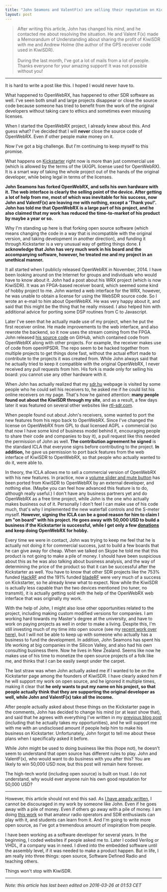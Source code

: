 ```yaml
---
title: "John Seamons and ValentF(x) are selling their reputation on Kickstarter"
layout: post
---
```


> After writing this article, John has changed his mind, and he contacted me about resolving the situation. He and Valent F(x) made a Memorandum of Understanding about sharing the profit of KiwiSDR with me and Andrew Holme (the author of the GPS receiver code used in KiwiSDR). <br/><br/> During the last month, I've got a lot of mails from a lot of people. Thanks everyone for your amazing support! It was not possible without you!

<hr />

It is hard to write a post like this. I hoped I would never have to.

What happened to OpenWebRX, has happened to other SDR software as well. I've seen both small and large projects disappear or close the source code because someone has tried to benefit from the work of the original developers without taking care to ethics and sometimes even misusing licenses.

When I started the OpenWebRX project, I already knew about this. And guess what? I've decided that I will **never** close the source code of OpenWebRX. Even if other people make money on it. 

Now I've got a big challenge. But I'm continuing to keep myself to this promise.

What happens on <a href="http://kickstarter.com/projects/1575992013/kiwisdr-beaglebone-software-defined-radio-sdr-with">Kickstarter</a> right now is more than just commercial use (which is allowed by the terms of the (A)GPL license used for OpenWebRX). It is a smart way of taking the whole project out of the hands of the original developer, while being legal in terms of the licenses.

**John Seamons has forked OpenWebRX, and sells his own hardware with it. The web interface is clearly the selling point of the device. After getting a lot of help from me, most of which was inevitable for his success, now John and ValentF(x) are leaving me with nothing, except a 'Thank you!'. John has told me that OpenWebRX is a large part of his project, and he also claimed that my work has reduced the time-to-market of his product by maybe a year or so.**

Why I'm standing up here is that forking open source software (which means changing the code in a way that is incompatible with the original version, and taking development in another direction), and funding it through Kickstarter is a very unusual way of getting things done. **I acknowledge that John has very much work in his board and the accompanying software, however, he treated me and my project in an unethical manner.**

It all started when I publicly released OpenWebRX in November, 2014. I have been looking around on the Internet for groups and individuals who would have to know about it. John had a post about his WRX project (which is now KiwiSDR). It was an FPGA-based receiver board, which seemed some kind of hobby project to me. John wanted a web interface for the WRX, however, he was unable to obtain a license for using the WebSDR source code. So I wrote an e-mail to him about OpenWebRX. He was very happy about it, and said that this might be the thing that he really missed. I also helped him with additional advice for porting some DSP routines from C to Javascript. 

Later I've seen that he actually made use of my project, when he put the first receiver online. He made improvements to the web interface, and also rewrote the backend, so it now uses the stream coming from the FPGA. John released <a href="http://github.com/jks-prv/Beagle_SDR_GPS">his source code</a> on GitHub, which contained code from OpenWebRX along with other projects. For example, the receiver makes use of code from openHPSDR. The repo seem to be hacked together from multiple projects to get things done fast, without the actual effort made to contribute to the projects it was created from. While John always said that he actually tried to keep it compatible with the original OpenWebRX, I never received any pull requests from him. His fork is made only for selling his board: you cannot use any other hardware with it.

When John has actually realized that my <a href="http://sdr.hu">sdr.hu</a> webpage is visited by some people who he could sell his receivers to, he asked me if he could list his online receivers on my page. That's how he gained attention: **many people found out about the KiwiSDR through my site**, and as a result, a few days later it was featured on several other websites like <a href="http://www.rtl-sdr.com/kiwisdr-30-mhz-bandwidth-sdr-for-hf/">rtl-sdr.com</a>.

When people found out about John's receivers, some wanted to port the new features from his repo back to OpenWebRX. Since I've changed the license on OpenWebRX from GPL to dual licensed AGPL + commercial (so that now I have some kind of business model behind it, encouraging people to share their code and companies to buy it), a pull request like this needed the permission of John as well. **The contribution agreement he signed** is the standard ICLA that everyone signs before contributing to the project. **In addition,** he gave us permission to port back features from the web interface of KiwiSDR to OpenWebRX, so that people who actually wanted to do it, were able to.

In theory, the ICLA allows me to sell a commercial version of OpenWebRX with his new features. In practice, now a <a href="https://github.com/simonyiszk/openwebrx/pull/20/files">volume slider and mute button</a> has been ported from KiwiSDR to OpenWebRX by an external developer, and nothing else. (Maybe you can feel how advanced this feature is to do, although really useful.) I don't have any business partners yet and do OpenWebRX as a free time project, while John is the one who actually makes business out of it. Personally I don't feel I can make use of his code much, that's why I implemented the new waterfall controls and the S-meter myself. **However, signing the ICLA can be a good reason for him to claim I am "on board" with his project. He goes away with 50,000 USD to build a business if the Kickstarter is successful, while I get only a few <a href="http://blog.sdr.hu/support">donations</a> and keep doing OpenWebRX for hobby.**

Every time we were in contact, John was trying to keep me feel that he is actually not doing it for commercial success, just to build a few boards that he can give away for cheap. When we talked on Skype he told me that this product is not going to make a pile of money. I should have been suspicious about this as he was also talking about business analysis, and the way of determining the price of the product so that it can be successful after the Kickstarter as well. You have to know that other SDR projects like the 753% funded <a href="https://www.kickstarter.com/projects/mossmann/hackrf-an-open-source-sdr-platform">HackRF</a> and the 191% funded <a href="https://www.kickstarter.com/projects/1085541682/bladerf-usb-30-software-defined-radio/">bladeRF</a> were very much of a success on Kickstarter, so he already knew what to expect. Now while the KiwiSDR is actually less capable than the two devices mentioned (no tuner, no transmit), it is actually getting sold with the help of the OpenWebRX web interface that was originally my work.

With the help of John, I might also lose other opportunities related to the project, including making custom modified versions for companies. I am working hard towards my Master's degree at the university, and have to work on paying projects as well in order to make a living. Despite this, I'm still investing much of my time into open source (see my <a href="/2016/03/13/recent-work.html">recent work over here</a>), but I will not be able to keep up with someone who actually has a business to fund the development. In addition, John Seamons has spent his life working at big companies in the Silicon Valley, and also had his own consulting business there. Now he lives in New Zealand. Seems like now he makes use of his time to monetize the open source projects of a folk like me, and thinks that I can be easily swept under the carpet.

The last straw was when John actually asked me if I wanted to be on the Kickstarter page among the founders of KiwiSDR. I have clearly asked him if he will support my work on open source, and he ignored it multiple times, making it clear that **he only wants to put my name on his project, so that people actually think that they are supporting the original developer as well, while John and ValentF(x) take all the income.**

After people actually asked about these things on the Kickstarter page in the comments, John has decided to change his mind (or at least show that), and said that he agrees with everything I've written in my <a href="/2016/03/13/recent-work.html">previous blog post</a> (including that he actually takes my opportunities), and he will support me with me with an undisclosed amount if people help him to make his business on Kickstarter. Unfortunately, John forgot to tell me about these plans when I specifically asked it before.

While John might be used to doing business like this (hope not), he doesn't seem to understand that open source has different rules to play. John and ValentF(x), who would want to do business with you after this? You are likely to win 50,000 USD now, but this post will remain here forever. 

The high-tech world (including open source) is built on trust. I do not understand, why would ever anyone ruin his own good reputation for 50,000 USD? 

<hr />

However, this article should not end this sad. As <a href="/2016/03/13/recent-work.html">I have aready written</a>, I cannot be discouraged in my work by someone like John. Even if he goes away with a pile of money. Even if others go away with a pile of money. I am doing <a href="/projects">this work</a> so that amateur radio operators and SDR enthusiasts can play with it, and students can learn from it. And I'm going to write more open source, as I've got a tremendous amount of inspiration from people.

I have been working as a software developer for several years. In the beginning, I coded websites if people asked me to. Later I coded Verilog or VHDL, if a company was in need. I dived into the embedded software until the assembly level, if it was needed to make a product happen. But in life, I am really into three things: open source, Software Defined Radio and teaching others. 

Things won't stop with KiwiSDR.

<hr />

*Note: this article has last been edited on 2016-03-26 at 01:53 CET*


